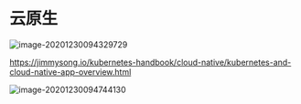# 云原生

![image-20201230094329729](C:\Users\2294765\AppData\Roaming\Typora\typora-user-images\image-20201230094329729.png)

https://jimmysong.io/kubernetes-handbook/cloud-native/kubernetes-and-cloud-native-app-overview.html



![image-20201230094744130](C:\Users\2294765\AppData\Roaming\Typora\typora-user-images\image-20201230094744130.png)